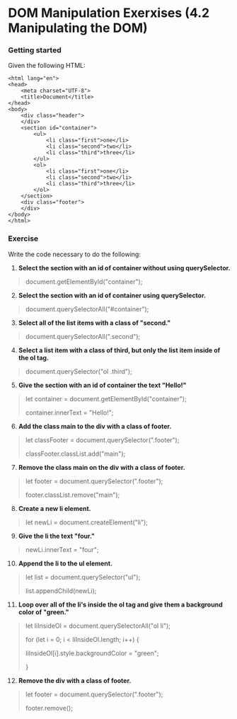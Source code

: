 # DOM Manipulation Exerxises (4.2 Manipulating the DOM)

### Getting started
Given the following HTML:

```<!DOCTYPE html>
<html lang="en">
<head>
    <meta charset="UTF-8">
    <title>Document</title>
</head>
<body>
    <div class="header">
    </div>
    <section id="container">
        <ul>
            <li class="first">one</li>
            <li class="second">two</li>
            <li class="third">three</li>
        </ul>
        <ol>
            <li class="first">one</li>
            <li class="second">two</li>
            <li class="third">three</li>
        </ol>
    </section>
    <div class="footer">
    </div>
</body>
</html>
```

### Exercise
Write the code necessary to do the following:
1. **Select the section with an id of container without using querySelector.**
> document.getElementById("container");

2. **Select the section with an id of container using querySelector.**
> document.querySelectorAll("#container");

3. **Select all of the list items with a class of "second."**
> document.querySelectorAll(".second");

4. **Select a list item with a class of third, but only the list item inside of the ol tag.**
> document.querySelector("ol .third");

5. **Give the section with an id of container the text "Hello!"**
> let container = document.getElementById("container");
>
> container.innerText = "Hello!";

6. **Add the class main to the div with a class of footer.**
> let classFooter = document.querySelector(".footer");
>
> classFooter.classList.add("main");

7. **Remove the class main on the div with a class of footer.**
> let footer = document.querySelector(".footer");
>
> footer.classList.remove("main");

8. **Create a new li element.**
> let newLi = document.createElement("li");

9. **Give the li the text "four."**
> newLi.innerText = "four";

10. **Append the li to the ul element.**
> let list = document.querySelector("ul");
>
> list.appendChild(newLi);

11. **Loop over all of the li's inside the ol tag and give them a background color of "green."**
> let liInsideOl = document.querySelectorAll("ol li");
>
> for (let i = 0; i < liInsideOl.length; i++) {
>
> liInsideOl[i].style.backgroundColor = "green";
>
> }

12. **Remove the div with a class of footer.**
> let footer = document.querySelector(".footer");
>
> footer.remove();

